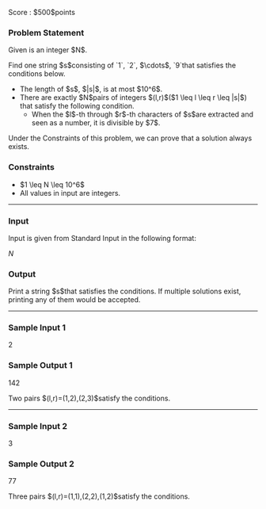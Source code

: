 
<div>

<span>

<span>

<p>
Score : $500$points
</p>

<div>

<section>

### **Problem Statement**

<p>
Given is an integer $N$.
</p>

<p>
Find one string $s$consisting of `1`, `2`, $\cdots$, `9`that satisfies the conditions below.
</p>

<ul>

<li>
The length of $s$, $|s|$, is at most $10^6$.
</li>

<li>
There are exactly $N$pairs of integers $(l,r)$($1 \leq l \leq r \leq |s|$) that satisfy the following condition.
<ul>

<li>
When the $l$-th through $r$-th characters of $s$are extracted and seen as a number, it is divisible by $7$.
</li>

</ul>

</li>

</ul>

<p>
Under the Constraints of this problem, we can prove that a solution always exists.
</p>

</section>

</div>

<div>

<section>

### **Constraints**

<ul>

<li>
$1 \leq N \leq 10^6$
</li>

<li>
All values in input are integers.
</li>

</ul>

</section>

</div>

---

<div>

<div>

<section>

### **Input**

<p>
Input is given from Standard Input in the following format:
</p>

<div>

$N$
</div>

</section>

</div>

<div>

<section>

### **Output**

<p>
Print a string $s$that satisfies the conditions.
If multiple solutions exist, printing any of them would be accepted.
</p>

</section>

</div>

</div>

---

<div>

<section>

### **Sample Input 1**

<div>

2

</div>

</section>

</div>

<div>

<section>

### **Sample Output 1**

<div>

142

</div>

<p>
Two pairs $(l,r)=(1,2),(2,3)$satisfy the conditions.
</p>

</section>

</div>

---

<div>

<section>

### **Sample Input 2**

<div>

3

</div>

</section>

</div>

<div>

<section>

### **Sample Output 2**

<div>

77

</div>

<p>
Three pairs $(l,r)=(1,1),(2,2),(1,2)$satisfy the conditions.
</p>

</section>

</div>

</span>

</span>

</div>
